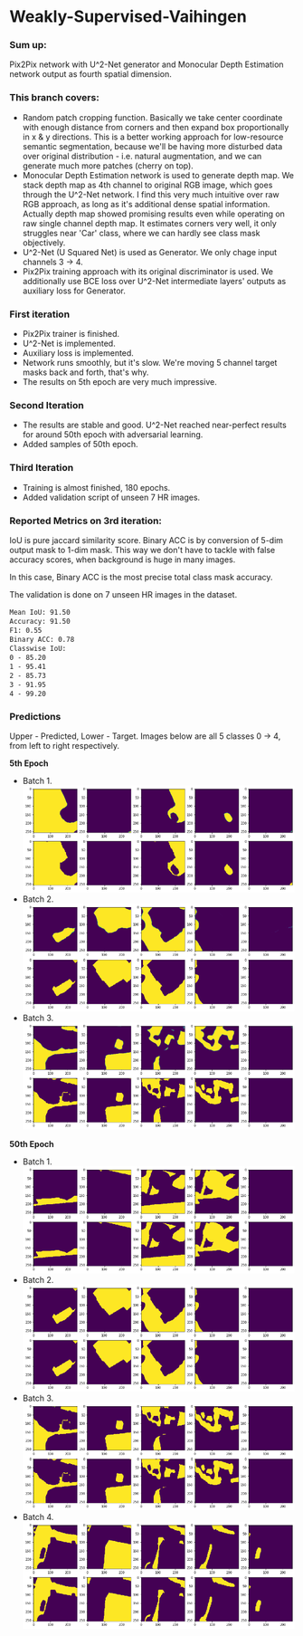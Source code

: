# Weakly-Supervised-Vaihingen

### Sum up:
Pix2Pix network with U^2-Net generator and Monocular Depth Estimation network output as fourth spatial dimension.

### This branch covers: 
- Random patch cropping function. Basically we take center coordinate with enough distance from corners and then expand
box proportionally in x & y directions. This is a better working approach for low-resource semantic segmentation, because 
we'll be having more disturbed data over original distribution - i.e. natural augmentation, and we can generate much more
patches (cherry on top).
- Monocular Depth Estimation network is used to generate depth map. We stack depth map as 4th channel to original RGB image, 
which goes through the U^2-Net network. I find this very much intuitive over raw RGB approach, as long as it's additional dense 
spatial information. Actually depth map showed promising results even while operating on raw single channel depth map. It 
estimates corners very well, it only struggles near 'Car' class, where we can hardly see class mask objectively. 
- U^2-Net (U Squared Net) is used as Generator. We only chage input channels 3 -> 4. 
- Pix2Pix training approach with its original discriminator is used. We additionally use BCE loss over U^2-Net intermediate
layers' outputs as auxiliary loss for Generator.


### First iteration

- Pix2Pix trainer is finished.
- U^2-Net is implemented.
- Auxiliary loss is implemented.
- Network runs smoothly, but it's slow. We're moving 5 channel target masks back and forth, that's why.
- The results on 5th epoch are very much impressive.

### Second Iteration

- The results are stable and good. U^2-Net reached near-perfect results for around 50th epoch 
with adversarial learning.
- Added samples of 50th epoch.

### Third Iteration

- Training is almost finished, 180 epochs.
- Added validation script of unseen 7 HR images.

### Reported Metrics on 3rd iteration:
IoU is pure jaccard similarity score.
Binary ACC is by conversion of 5-dim output mask to 1-dim mask. This way we 
don't have to tackle with false accuracy scores, when background is huge in
many images. 

In this case, Binary ACC is the most precise total class mask accuracy. 

The validation is done on 7 unseen HR images in the dataset.

```
Mean IoU: 91.50
Accuracy: 91.50
F1: 0.55
Binary ACC: 0.78
Classwise IoU: 
0 - 85.20
1 - 95.41
2 - 85.73
3 - 91.95
4 - 99.20
```

### Predictions
Upper - Predicted, Lower - Target.
Images below are all 5 classes 0 -> 4, from left to right respectively.

**5th Epoch**
- Batch 1. 
![Alt text](images/epoch_5_1.png?raw=true " ")
- Batch 2.
![Alt text](images/epoch_5_2.png?raw=true " ")
- Batch 3. 
![Alt text](images/epoch_5_3.png?raw=true " ")


**50th Epoch**
- Batch 1. 
![Alt text](images/epoch_50_1.png?raw=true " ")
- Batch 2.
![Alt text](images/epoch_50_2.png?raw=true " ")
- Batch 3. 
![Alt text](images/epoch_50_3.png?raw=true " ")
- Batch 4. 
![Alt text](images/epoch_50_4.png?raw=true " ")

